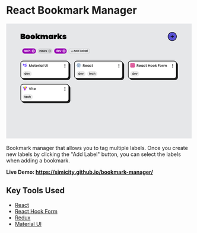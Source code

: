 # React Bookmark Manager

<img src='public/demo.png' title='Screenshot' width='500' alt='Screenshot' />

Bookmark manager that allows you to tag multiple labels. Once you create new labels by clicking the "Add Label" button, you can select the labels when adding a bookmark.  

**Live Demo: https://simicity.github.io/bookmark-manager/**

## Key Tools Used
- [React](https://react.dev/)
- [React Hook Form](https://react-hook-form.com/)
- [Redux](https://redux.js.org/)
- [Material UI](https://mui.com/)
